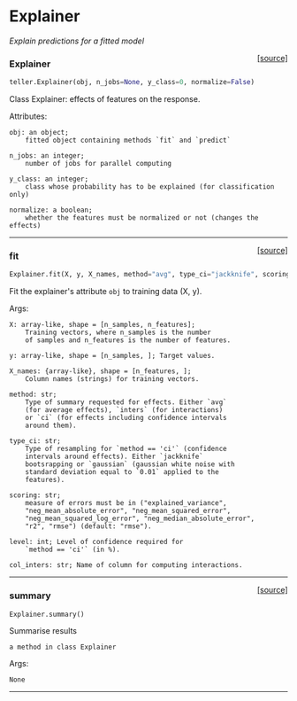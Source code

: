# Explainer

_Explain predictions for a fitted model_

<span style="float:right;">[[source]](https://github.com/Techtonique/teller/blob/master/teller/explainer/explainer.py#L21)</span>

### Explainer


```python
teller.Explainer(obj, n_jobs=None, y_class=0, normalize=False)
```


Class Explainer: effects of features on the response.
    
Attributes:
   
    obj: an object;
        fitted object containing methods `fit` and `predict`

    n_jobs: an integer;
        number of jobs for parallel computing

    y_class: an integer;
        class whose probability has to be explained (for classification only)

    normalize: a boolean;
        whether the features must be normalized or not (changes the effects)


----

<span style="float:right;">[[source]](https://github.com/Techtonique/teller/blob/master/teller/explainer/explainer.py#L59)</span>

### fit


```python
Explainer.fit(X, y, X_names, method="avg", type_ci="jackknife", scoring=None, level=95, col_inters=None)
```


Fit the explainer's attribute `obj` to training data (X, y).           

Args:

    X: array-like, shape = [n_samples, n_features]; 
        Training vectors, where n_samples is the number 
        of samples and n_features is the number of features.                

    y: array-like, shape = [n_samples, ]; Target values.

    X_names: {array-like}, shape = [n_features, ]; 
        Column names (strings) for training vectors.            

    method: str;
        Type of summary requested for effects. Either `avg` 
        (for average effects), `inters` (for interactions) 
        or `ci` (for effects including confidence intervals
        around them). 

    type_ci: str;
        Type of resampling for `method == 'ci'` (confidence 
        intervals around effects). Either `jackknife` 
        bootsrapping or `gaussian` (gaussian white noise with 
        standard deviation equal to `0.01` applied to the 
        features).

    scoring: str;
        measure of errors must be in ("explained_variance", 
        "neg_mean_absolute_error", "neg_mean_squared_error", 
        "neg_mean_squared_log_error", "neg_median_absolute_error", 
        "r2", "rmse") (default: "rmse").

    level: int; Level of confidence required for 
        `method == 'ci'` (in %).

    col_inters: str; Name of column for computing interactions.
               


----

<span style="float:right;">[[source]](https://github.com/Techtonique/teller/blob/master/teller/explainer/explainer.py#L365)</span>

### summary


```python
Explainer.summary()
```


Summarise results 

    a method in class Explainer 

Args: 

    None   


----

